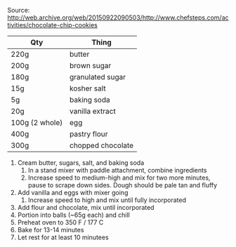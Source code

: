 Source: http://web.archive.org/web/20150922090503/http://www.chefsteps.com/activities/chocolate-chip-cookies

| Qty               | Thing |
|-------------------|-------|
| 220g              | butter
| 200g              | brown sugar
| 180g              | granulated sugar
| 15g | kosher salt
| 5g | baking soda
| 20g | vanilla extract
| 100g (2 whole) | egg
| 400g | pastry flour
| 300g | chopped chocolate

1. Cream butter, sugars, salt, and baking soda
	1. In a stand mixer with paddle attachment, combine ingredients
	2. Increase speed to medium-high and mix for two more minutes, pause to scrape down sides. Dough should be pale tan and fluffy
2. Add vanilla and eggs with mixer going
	1. Increase speed to high and mix until fully incorporated
3. Add flour and chocolate, mix until incorporated
4. Portion into balls (~65g each) and chill
5. Preheat oven to 350 F / 177 C
6. Bake for 13-14 minutes
7. Let rest for at least 10 minutees